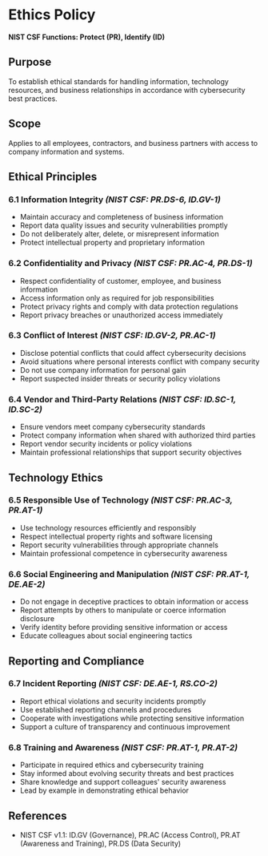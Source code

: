 # Ethics Policy

**NIST CSF Functions: Protect (PR), Identify (ID)**

## Purpose
To establish ethical standards for handling information, technology resources, and business relationships in accordance with cybersecurity best practices.

## Scope
Applies to all employees, contractors, and business partners with access to company information and systems.

## Ethical Principles

### 6.1 Information Integrity *(NIST CSF: PR.DS-6, ID.GV-1)*
- Maintain accuracy and completeness of business information
- Report data quality issues and security vulnerabilities promptly
- Do not deliberately alter, delete, or misrepresent information
- Protect intellectual property and proprietary information

### 6.2 Confidentiality and Privacy *(NIST CSF: PR.AC-4, PR.DS-1)*
- Respect confidentiality of customer, employee, and business information
- Access information only as required for job responsibilities
- Protect privacy rights and comply with data protection regulations
- Report privacy breaches or unauthorized access immediately

### 6.3 Conflict of Interest *(NIST CSF: ID.GV-2, PR.AC-1)*
- Disclose potential conflicts that could affect cybersecurity decisions
- Avoid situations where personal interests conflict with company security
- Do not use company information for personal gain
- Report suspected insider threats or security policy violations

### 6.4 Vendor and Third-Party Relations *(NIST CSF: ID.SC-1, ID.SC-2)*
- Ensure vendors meet company cybersecurity standards
- Protect company information when shared with authorized third parties
- Report vendor security incidents or policy violations
- Maintain professional relationships that support security objectives

## Technology Ethics

### 6.5 Responsible Use of Technology *(NIST CSF: PR.AC-3, PR.AT-1)*
- Use technology resources efficiently and responsibly
- Respect intellectual property rights and software licensing
- Report security vulnerabilities through appropriate channels
- Maintain professional competence in cybersecurity awareness

### 6.6 Social Engineering and Manipulation *(NIST CSF: PR.AT-1, DE.AE-2)*
- Do not engage in deceptive practices to obtain information or access
- Report attempts by others to manipulate or coerce information disclosure
- Verify identity before providing sensitive information or access
- Educate colleagues about social engineering tactics

## Reporting and Compliance

### 6.7 Incident Reporting *(NIST CSF: DE.AE-1, RS.CO-2)*
- Report ethical violations and security incidents promptly
- Use established reporting channels and procedures
- Cooperate with investigations while protecting sensitive information
- Support a culture of transparency and continuous improvement

### 6.8 Training and Awareness *(NIST CSF: PR.AT-1, PR.AT-2)*
- Participate in required ethics and cybersecurity training
- Stay informed about evolving security threats and best practices
- Share knowledge and support colleagues' security awareness
- Lead by example in demonstrating ethical behavior

## References
- NIST CSF v1.1: ID.GV (Governance), PR.AC (Access Control), PR.AT (Awareness and Training), PR.DS (Data Security)
